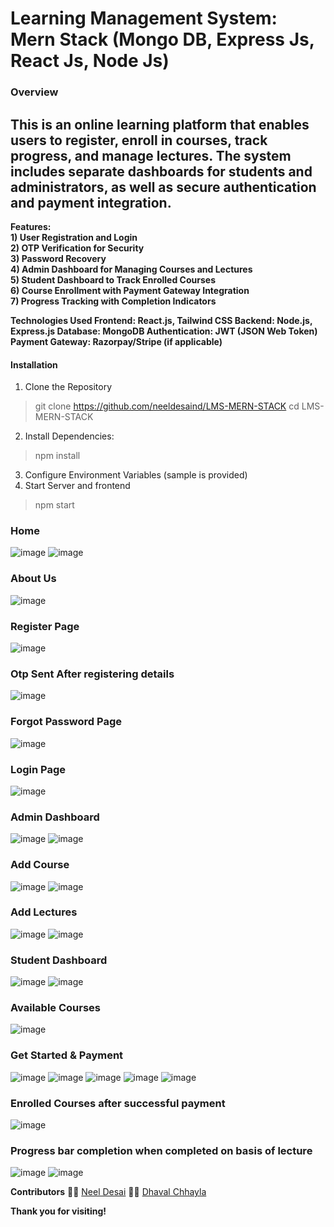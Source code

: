 # Learning Management System: Mern Stack (Mongo DB, Express Js, React Js, Node Js)
### Overview

## This is an online learning platform that enables users to register, enroll in courses, track progress, and manage lectures. The system includes separate dashboards for students and administrators, as well as secure authentication and payment integration.

**Features:** <br>
**1) User Registration and Login** <br>
**2) OTP Verification for Security** <br>
**3) Password Recovery** <br>
**4) Admin Dashboard for Managing Courses and Lectures** <br>
**5) Student Dashboard to Track Enrolled Courses** <br>
**6) Course Enrollment with Payment Gateway Integration** <br>
**7) Progress Tracking with Completion Indicators** <br>

**Technologies Used
Frontend: React.js, Tailwind CSS
Backend: Node.js, Express.js
Database: MongoDB
Authentication: JWT (JSON Web Token)
Payment Gateway: Razorpay/Stripe (if applicable)**

#### Installation
1) Clone the Repository
>git clone https://github.com/neeldesaind/LMS-MERN-STACK
>cd LMS-MERN-STACK

2) Install Dependencies:
>npm install

3) Configure Environment Variables (sample is provided)
4) Start Server and frontend
>npm start



### Home
![image](https://github.com/user-attachments/assets/b28e0d2e-5e7d-44a8-b285-512cbf7a0832)
![image](https://github.com/user-attachments/assets/449650cb-cd69-45d1-ac7a-f7b5be40eb4b)


### About Us
![image](https://github.com/user-attachments/assets/2de729d8-3d25-4093-bec8-4a95b8151870)

### Register Page
![image](https://github.com/user-attachments/assets/25dc066e-9b31-4b08-86cf-446c771426ff)
### Otp Sent After registering details
![image](https://github.com/user-attachments/assets/ed3c1f8e-83b6-4c8d-9056-ff4a93ca75be)

### Forgot Password Page
![image](https://github.com/user-attachments/assets/eb4d3a34-aef1-4f46-9912-6b51645fcaa1)

### Login Page
![image](https://github.com/user-attachments/assets/4be56538-7e11-44f5-a90c-b7d02c017a98)


### Admin Dashboard
![image](https://github.com/user-attachments/assets/d9991be2-2ce5-49de-9adf-3c0e1e0718a0)
![image](https://github.com/user-attachments/assets/11c4e96f-15d7-4ce6-b159-762fc8ee8dc2)

### Add Course
![image](https://github.com/user-attachments/assets/286dfca7-1c79-45e7-ad8f-84eb88fd8562)
![image](https://github.com/user-attachments/assets/62fd0ae5-6517-44af-8242-7af5bdcfa750)

### Add Lectures
![image](https://github.com/user-attachments/assets/bb5fc384-9b7a-44ea-8d8b-f6989a2fcbd9)
![image](https://github.com/user-attachments/assets/b08f5be5-7fd5-49bd-a2dd-9a0b687ab56e)

### Student Dashboard
![image](https://github.com/user-attachments/assets/edd57c3f-7a2d-4750-887e-4419fc82faac)
![image](https://github.com/user-attachments/assets/8fd67184-91a6-4823-b3b1-ac31abb6d35d)

### Available Courses
![image](https://github.com/user-attachments/assets/b6dfab66-fd66-42fa-9470-7ee7aaa30ad2)

### Get Started & Payment
![image](https://github.com/user-attachments/assets/8fcee9bc-d48c-40c2-8d3b-7f6b1debccb3)
![image](https://github.com/user-attachments/assets/b8ebffdb-67e4-4350-a69e-aa231cd51db3)
![image](https://github.com/user-attachments/assets/eedc6fbd-141c-4478-88e6-457c4ad2a4dd)
![image](https://github.com/user-attachments/assets/c07de0db-0228-40cd-99ae-3b3dd3f838ae)
![image](https://github.com/user-attachments/assets/a685705f-112a-4ebd-88db-ce7d0c2245ca)

### Enrolled Courses after successful payment
![image](https://github.com/user-attachments/assets/15ff0fb9-76da-497e-9622-03d5a9168674)

### Progress bar completion when completed on basis of lecture
![image](https://github.com/user-attachments/assets/32dd6be5-8d6f-47f8-81af-e4b2fa7f94d7)
![image](https://github.com/user-attachments/assets/a193fbda-7f10-4a40-b20d-80dfe4a7e645)

**Contributors**
👨‍💻 [Neel Desai]("https://github.com/neeldesaind")
👨‍💻 [Dhaval Chhayla]("https://github.com/dhavalchhaylaofficial")


**Thank you for visiting!**

